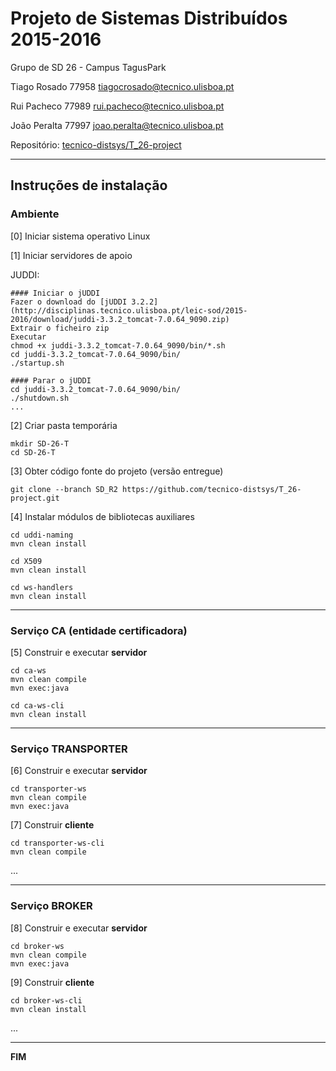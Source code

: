 # Projeto de Sistemas Distribuídos 2015-2016 #

Grupo de SD 26 - Campus TagusPark

Tiago Rosado 77958 tiagocrosado@tecnico.ulisboa.pt

Rui Pacheco 77989 rui.pacheco@tecnico.ulisboa.pt

João Peralta 77997 joao.peralta@tecnico.ulisboa.pt 

Repositório:
[tecnico-distsys/T_26-project](https://github.com/tecnico-distsys/T_26-project/)

-------------------------------------------------------------------------------

## Instruções de instalação 


### Ambiente

[0] Iniciar sistema operativo Linux

[1] Iniciar servidores de apoio

JUDDI:
```
#### Iniciar o jUDDI
Fazer o download do [jUDDI 3.2.2](http://disciplinas.tecnico.ulisboa.pt/leic-sod/2015-2016/download/juddi-3.3.2_tomcat-7.0.64_9090.zip)
Extrair o ficheiro zip 
Executar
chmod +x juddi-3.3.2_tomcat-7.0.64_9090/bin/*.sh 
cd juddi-3.3.2_tomcat-7.0.64_9090/bin/
./startup.sh

#### Parar o jUDDI
cd juddi-3.3.2_tomcat-7.0.64_9090/bin/
./shutdown.sh
...  
```


[2] Criar pasta temporária

```
mkdir SD-26-T
cd SD-26-T
```


[3] Obter código fonte do projeto (versão entregue)

```
git clone --branch SD_R2 https://github.com/tecnico-distsys/T_26-project.git 
```


[4] Instalar módulos de bibliotecas auxiliares

```
cd uddi-naming
mvn clean install
```

```
cd X509
mvn clean install
```

```
cd ws-handlers
mvn clean install
```
-------------------------------------------------------------------------------

### Serviço CA (entidade certificadora)

[5] Construir e executar **servidor**

```
cd ca-ws
mvn clean compile 
mvn exec:java
```

```
cd ca-ws-cli
mvn clean install
```

-------------------------------------------------------------------------------

### Serviço TRANSPORTER

[6] Construir e executar **servidor**

```
cd transporter-ws
mvn clean compile
mvn exec:java
```

[7] Construir **cliente** 

```
cd transporter-ws-cli
mvn clean compile
```

...


-------------------------------------------------------------------------------

### Serviço BROKER

[8] Construir e executar **servidor**

```
cd broker-ws
mvn clean compile
mvn exec:java
```


[9] Construir **cliente** 

```
cd broker-ws-cli
mvn clean install
```

...

-------------------------------------------------------------------------------
**FIM**
